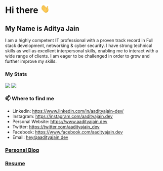 # Hi there <img src="https://raw.githubusercontent.com/AadityaJain-Dev/AadityaJain-Dev/main/wave.gif" width="30px">

## My Name is Aditya Jain

I am a highly competent IT professional with a proven track record in Full stack development, networking & cyber security. I have strong technical skills as well as excellent interpersonal skills, enabling me to interact with a wide range of clients. I am eager to be challenged in order to grow and further improve my skills.

### My Stats

<img align="center" src="https://github-readme-stats.vercel.app/api/top-langs/?username=aadityajain-dev&langs_count=3" /> <img align="center" src="https://github-readme-stats.vercel.app/api?username=aadityajain-dev&count_private=true&show_icons=true" />

### 📫 Where to find me

- Linkedin: https://www.linkedin.com/in/aadityajain-dev/
- Instagram: https://instagram.com/aadityajain.dev
- Personal Website: https://www.aadityajain.dev
- Twitter: https://twitter.com/aadityajain_dev
- Facebook: https://www.facebook.com/aadityajain.dev
- Email: hey@aadityajain.dev

### [Personal Blog](https://blog.aadityajain.dev/)

### [Resume](https://www.aadityajain.dev/resume)
